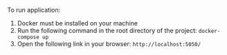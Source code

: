 To run application:
1. Docker must be installed on your machine
2. Run the following command in the root directory of the project:
```docker-compose up```
3. Open the following link in your browser:
```http://localhost:5050/```
